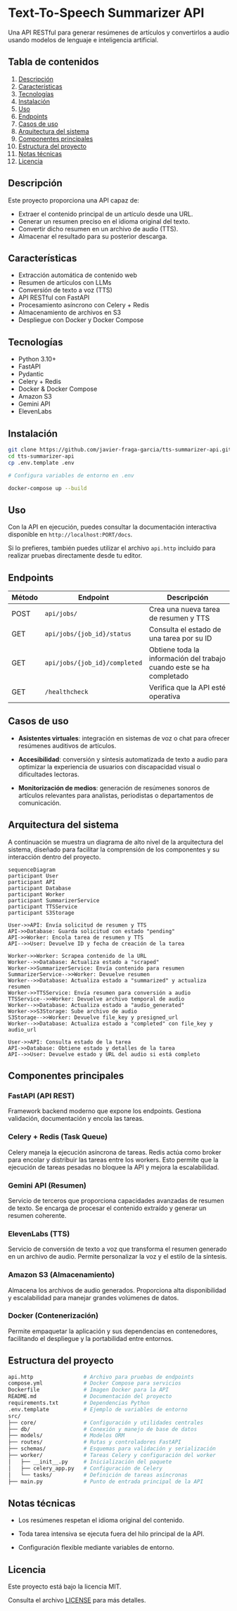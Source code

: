 # Text-To-Speech Summarizer API

Una API RESTful para generar resúmenes de artículos y convertirlos a audio usando modelos de lenguaje e inteligencia artificial.

## Tabla de contenidos

1. [Descripción](#descripción)
2. [Características](#características)
3. [Tecnologías](#tecnologías)
4. [Instalación](#instalación)
5. [Uso](#uso)
6. [Endpoints](#endpoints)
7. [Casos de uso](#casos-de-uso)
8. [Arquitectura del sistema](#arquitectura-del-sistema)
9. [Componentes principales](#componentes-principales)
10. [Estructura del proyecto](#estructura-del-proyecto)
11. [Notas técnicas](#notas-técnicas)
12. [Licencia](#licencia)

## Descripción

Este proyecto proporciona una API capaz de:

- Extraer el contenido principal de un artículo desde una URL.
- Generar un resumen preciso en el idioma original del texto.
- Convertir dicho resumen en un archivo de audio (TTS).
- Almacenar el resultado para su posterior descarga.

## Características

- Extracción automática de contenido web
- Resumen de artículos con LLMs
- Conversión de texto a voz (TTS)
- API RESTful con FastAPI
- Procesamiento asíncrono con Celery + Redis
- Almacenamiento de archivos en S3
- Despliegue con Docker y Docker Compose

## Tecnologías

- Python 3.10+
- FastAPI
- Pydantic
- Celery + Redis
- Docker & Docker Compose
- Amazon S3
- Gemini API
- ElevenLabs

## Instalación

```bash
git clone https://github.com/javier-fraga-garcia/tts-summarizer-api.git
cd tts-summarizer-api
cp .env.template .env

# Configura variables de entorno en .env

docker-compose up --build
```

## Uso

Con la API en ejecución, puedes consultar la documentación interactiva disponible en `http://localhost:PORT/docs`.

Si lo prefieres, también puedes utilizar el archivo `api.http` incluido para realizar pruebas directamente desde tu editor.

## Endpoints

| Método | Endpoint                      | Descripción                                                          |
| ------ | ----------------------------- | -------------------------------------------------------------------- |
| POST   | `api/jobs/`                   | Crea una nueva tarea de resumen y TTS                                |
| GET    | `api/jobs/{job_id}/status`    | Consulta el estado de una tarea por su ID                            |
| GET    | `api/jobs/{job_id}/completed` | Obtiene toda la información del trabajo cuando este se ha completado |
| GET    | `/healthcheck`                | Verifica que la API esté operativa                                   |

## Casos de uso

- **Asistentes virtuales**: integración en sistemas de voz o chat para ofrecer resúmenes auditivos de artículos.

- **Accesibilidad**: conversión y síntesis automatizada de texto a audio para optimizar la experiencia de usuarios con discapacidad visual o dificultades lectoras.

- **Monitorización de medios**: generación de resúmenes sonoros de artículos relevantes para analistas, periodistas o departamentos de comunicación.

## Arquitectura del sistema

A continuación se muestra un diagrama de alto nivel de la arquitectura del sistema, diseñado para facilitar la comprensión de los componentes y su interacción dentro del proyecto.

```mermaid
sequenceDiagram
participant User
participant API
participant Database
participant Worker
participant SummarizerService
participant TTSService
participant S3Storage

User->>API: Envía solicitud de resumen y TTS
API->>Database: Guarda solicitud con estado "pending"
API->>Worker: Encola tarea de resumen y TTS
API-->>User: Devuelve ID y fecha de creación de la tarea

Worker->>Worker: Scrapea contenido de la URL
Worker-->>Database: Actualiza estado a "scraped"
Worker->>SummarizerService: Envía contenido para resumen
SummarizerService-->>Worker: Devuelve resumen
Worker-->>Database: Actualiza estado a "summarized" y actualiza resumen
Worker->>TTSService: Envía resumen para conversión a audio
TTSService-->>Worker: Devuelve archivo temporal de audio
Worker-->>Database: Actualiza estado a "audio_generated"
Worker->>S3Storage: Sube archivo de audio
S3Storage-->>Worker: Devuelve file_key y presigned_url
Worker-->>Database: Actualiza estado a "completed" con file_key y audio_url

User->>API: Consulta estado de la tarea
API->>Database: Obtiene estado y detalles de la tarea
API-->>User: Devuelve estado y URL del audio si está completo
```

## Componentes principales

### FastAPI (API REST)

Framework backend moderno que expone los endpoints. Gestiona validación, documentación y encola las tareas.

### Celery + Redis (Task Queue)

Celery maneja la ejecución asíncrona de tareas. Redis actúa como broker para encolar y distribuir las tareas entre los workers. Esto permite que la ejecución de tareas pesadas no bloquee la API y mejora la escalabilidad.

### Gemini API (Resumen)

Servicio de terceros que proporciona capacidades avanzadas de resumen de texto. Se encarga de procesar el contenido extraído y generar un resumen coherente.

### ElevenLabs (TTS)

Servicio de conversión de texto a voz que transforma el resumen generado en un archivo de audio. Permite personalizar la voz y el estilo de la síntesis.

### Amazon S3 (Almacenamiento)

Almacena los archivos de audio generados. Proporciona alta disponibilidad y escalabilidad para manejar grandes volúmenes de datos.

### Docker (Contenerización)

Permite empaquetar la aplicación y sus dependencias en contenedores, facilitando el despliegue y la portabilidad entre entornos.

## Estructura del proyecto

```bash
api.http                # Archivo para pruebas de endpoints
compose.yml             # Docker Compose para servicios
Dockerfile              # Imagen Docker para la API
README.md               # Documentación del proyecto
requirements.txt        # Dependencias Python
.env.template           # Ejemplo de variables de entorno
src/
├── core/               # Configuración y utilidades centrales
├── db/                 # Conexión y manejo de base de datos
├── models/             # Modelos ORM
├── routes/             # Rutas y controladores FastAPI
├── schemas/            # Esquemas para validación y serialización
├── worker/             # Tareas Celery y configuración del worker
│   ├── __init__.py     # Inicialización del paquete
│   ├── celery_app.py   # Configuración de Celery
│   └── tasks/          # Definición de tareas asíncronas
├── main.py             # Punto de entrada principal de la API

```

## Notas técnicas

- Los resúmenes respetan el idioma original del contenido.

- Toda tarea intensiva se ejecuta fuera del hilo principal de la API.

- Configuración flexible mediante variables de entorno.

## Licencia

Este proyecto está bajo la licencia MIT.

Consulta el archivo [LICENSE](./LICENSE) para más detalles.
